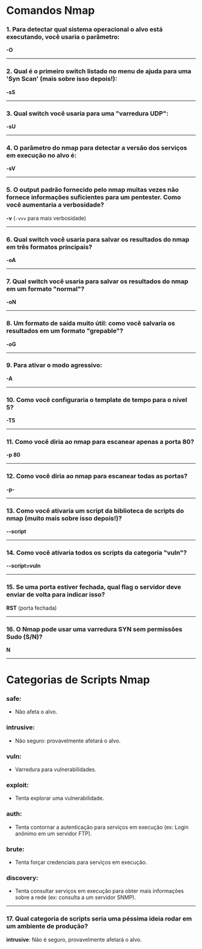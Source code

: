 # Comandos Nmap

### 1. Para detectar qual sistema operacional o alvo está executando, você usaria o parâmetro:
**-O**

---

### 2. Qual é o primeiro switch listado no menu de ajuda para uma 'Syn Scan' (mais sobre isso depois!):
**-sS**

---

### 3. Qual switch você usaria para uma "varredura UDP":
**-sU**

---

### 4. O parâmetro do nmap para detectar a versão dos serviços em execução no alvo é:
**-sV**

---

### 5. O output padrão fornecido pelo nmap muitas vezes não fornece informações suficientes para um pentester. Como você aumentaria a verbosidade?
**-v** (`-vvv` para mais verbosidade)

---

### 6. Qual switch você usaria para salvar os resultados do nmap em três formatos principais?
**-oA**

---

### 7. Qual switch você usaria para salvar os resultados do nmap em um formato "normal"?
**-oN**

---

### 8. Um formato de saída muito útil: como você salvaria os resultados em um formato "grepable"?
**-oG**

---

### 9. Para ativar o modo agressivo:
**-A**

---

### 10. Como você configuraria o template de tempo para o nível 5?
**-T5**

---

### 11. Como você diria ao nmap para escanear apenas a porta 80?
**-p 80**

---

### 12. Como você diria ao nmap para escanear todas as portas?
**-p-**

---

### 13. Como você ativaria um script da biblioteca de scripts do nmap (muito mais sobre isso depois!)?
**--script**

---

### 14. Como você ativaria todos os scripts da categoria "vuln"?
**--script=vuln**

---

### 15. Se uma porta estiver fechada, qual flag o servidor deve enviar de volta para indicar isso?
**RST** (porta fechada)

---

### 16. O Nmap pode usar uma varredura SYN sem permissões Sudo (S/N)?
**N**

---

# Categorias de Scripts Nmap

### safe:
- Não afeta o alvo.

### intrusive:
- Não seguro: provavelmente afetará o alvo.

### vuln:
- Varredura para vulnerabilidades.

### exploit:
- Tenta explorar uma vulnerabilidade.

### auth:
- Tenta contornar a autenticação para serviços em execução (ex: Login anônimo em um servidor FTP).

### brute:
- Tenta forçar credenciais para serviços em execução.

### discovery:
- Tenta consultar serviços em execução para obter mais informações sobre a rede (ex: consulta a um servidor SNMP).

---

### 17. Qual categoria de scripts seria uma péssima ideia rodar em um ambiente de produção?
**intrusive**: Não é seguro, provavelmente afetará o alvo.
